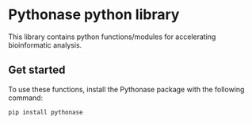 # Pythonase python library

This library contains python functions/modules for accelerating bioinformatic analysis. 

## Get started
To use these functions, install the Pythonase package with the following command:
```bash
pip install pythonase
```
